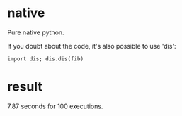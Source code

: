 native
======
Pure native python.

If you doubt about the code, it's also possible to use 'dis':
```
import dis; dis.dis(fib)
```

result
======
7.87 seconds for 100 executions.
